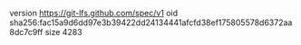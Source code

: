 version https://git-lfs.github.com/spec/v1
oid sha256:fac15a9d6dd97e3b39422dd24134441afcfd38ef175805578d6372aa8dc7c9ff
size 4283
